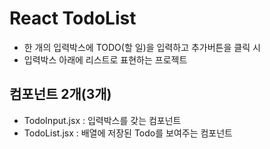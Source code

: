 # React TodoList

- 한 개의 입력박스에 TODO(할 일)을 입력하고 추가버튼을 클릭 시
- 입력박스 아래에 리스트로 표현하는 프로젝트

## 컴포넌트 2개(3개)

- TodoInput.jsx : 입력박스를 갖는 컴포넌트
- TodoList.jsx : 배열에 저장된 Todo를 보여주는 컴포넌트
